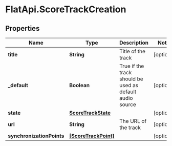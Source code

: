 # FlatApi.ScoreTrackCreation

## Properties
Name | Type | Description | Notes
------------ | ------------- | ------------- | -------------
**title** | **String** | Title of the track | [optional] 
**_default** | **Boolean** | True if the track should be used as default audio source | [optional] 
**state** | [**ScoreTrackState**](ScoreTrackState.md) |  | [optional] 
**url** | **String** | The URL of the track | [optional] 
**synchronizationPoints** | [**[ScoreTrackPoint]**](ScoreTrackPoint.md) |  | [optional] 


